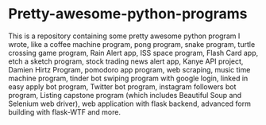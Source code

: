 # Pretty-awesome-python-programs
This is a repository containing some pretty awesome python program I wrote, like a coffee machine program, pong program, snake program, turtle crossing game program, Rain Alert app, ISS space program, Flash Card app, etch a sketch program, stock trading news alert app, Kanye API project, Damien Hirtz Program, pomodoro app program, web scraping, music time machine program, tinder bot swiping program with google login, linked in easy apply bot program, Twitter bot program, instagram followers bot program, Listing capstone program (which includes Beautiful Soup and Selenium web driver), web application with flask backend, advanced form building with flask-WTF and more.
